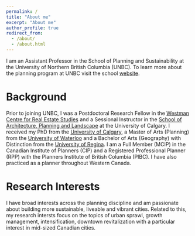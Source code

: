 ```yaml
---
permalink: /
title: "About me"
excerpt: "About me"
author_profile: true
redirect_from: 
  - /about/
  - /about.html
---
```


I am an Assistant Professor in the School of Planning and Sustainability at the University of Northern British Columbia (UNBC). To learn more about the planning program at UNBC visit the school [website](https://www2.unbc.ca/school-planning-and-sustainability). 

Background
======

Prior to joining UNBC, I was a Postdoctoral Research Fellow in the [Westman Centre for Real Estate Studies](https://haskayne.ucalgary.ca/westman-centre) and a Sessional Instructor in the [School of Architecture, Planning and Landscape](https://sapl.ucalgary.ca) at the University of Calgary. I received my PhD from the [University of Calgary](http://ucalgary.ca), a Master of Arts (Planning) from the [University of Waterloo](http://www.uwaterloo.ca) and a Bachelor of Arts (Geography) with Distinction from the [University of Regina](http://www.uregina.ca). I am a Full Member (MCIP) in the Canadian Institute of Planners (CIP) and a Registered Professional Planner (RPP) with the Planners Institute of British Columbia (PIBC). I have also practiced as a planner throughout Western Canada. 

Research Interests 
======
I have broad interests across the planning discipline and am passionate about building more sustainable, liveable and vibrant cities. Related to this, my research intersts focus on the topics of urban sprawl, growth management, intensification, downtown revitalization with a particular interest in mid-sized Canadian cities. 
